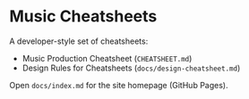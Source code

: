 # Music Cheatsheets

A developer-style set of cheatsheets:
- Music Production Cheatsheet (`CHEATSHEET.md`)
- Design Rules for Cheatsheets (`docs/design-cheatsheet.md`)

Open `docs/index.md` for the site homepage (GitHub Pages).
